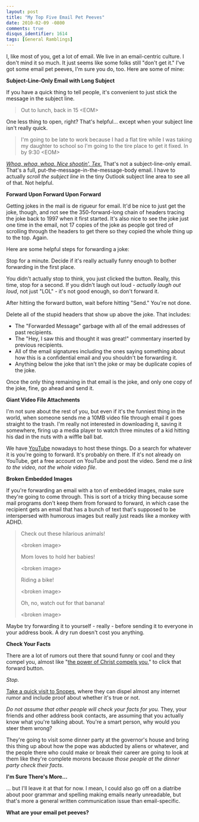 ```yaml
---
layout: post
title: "My Top Five Email Pet Peeves"
date: 2010-02-09 -0800
comments: true
disqus_identifier: 1614
tags: [General Ramblings]
---
```

I, like most of you, get a lot of email. We live in an email-centric
culture. I don't mind it so much. It just seems like some folks still
"don't get it." I've got some email pet peeves, I'm sure you do, too.
Here are some of mine:

**Subject-Line-Only Email with Long Subject**

If you have a quick thing to tell people, it's convenient to just stick
the message in the subject line.

> Out to lunch, back in 15 \<EOM\>

One less thing to open, right? That's helpful... except when your
subject line isn't really quick.

> I'm going to be late to work because I had a flat tire while I was
> taking my daughter to school so I'm going to the tire place to get it
> fixed. In by 9:30 \<EOM\>

[*Whoa, whoa, whoa. Nice shootin',
Tex.*](http://www.amazon.com/dp/B000E33W1W?tag=mhsvortex) That's not a
subject-line-only email. That's a full,
put-the-message-in-the-message-body email. I have to actually *scroll
the subject line* in the tiny Outlook subject line area to see all of
that. Not helpful.

**Forward Upon Forward Upon Forward**

Getting jokes in the mail is de rigueur for email. It'd be nice to just
get the joke, though, and not see the 350-forward-long chain of headers
tracing the joke back to 1997 when it first started. It's also nice to
see the joke just one time in the email, not 17 copies of the joke as
people got tired of scrolling through the headers to get there so they
copied the whole thing up to the top. Again.

Here are some helpful steps for forwarding a joke:

Stop for a minute. Decide if it's really actually funny enough to bother
forwarding in the first place.

You didn't actually stop to think, you just clicked the button. Really,
this time, stop for a second. If you didn't laugh out loud - *actually
laugh out loud*, not just "LOL" - it's not good enough, so don't forward
it.

After hitting the forward button, wait before hitting "Send." You're not
done.

Delete all of the stupid headers that show up above the joke. That
includes:

-   The "Forwarded Message" garbage with all of the email addresses of
    past recipients.
-   The "Hey, I saw this and thought it was great!" commentary inserted
    by previous recipients.
-   All of the email signatures including the ones saying something
    about how this is a confidential email and you shouldn't be
    forwarding it.
-   Anything below the joke that isn't the joke or may be duplicate
    copies of the joke.

Once the only thing remaining in that email is the joke, and only one
copy of the joke, fine, go ahead and send it.

**Giant Video File Attachments**

I'm not sure about the rest of you, but even if it's the funniest thing
in the world, when someone sends me a 10MB video file through email it
goes straight to the trash. I'm really not interested in downloading it,
saving it somewhere, firing up a media player to watch three minutes of
a kid hitting his dad in the nuts with a wiffle ball bat.

We have [YouTube](http://www.youtube.com) nowadays to host these things.
Do a search for whatever it is you're going to forward. It's probably on
there. If it's not already on YouTube, get a free account on YouTube and
post the video. Send me *a link to the video, not the whole video file*.

**Broken Embedded Images**

If you're forwarding an email with a ton of embedded images, make sure
they're going to come through. This is sort of a tricky thing because
some mail programs don't keep them from forward to forward, in which
case the recipient gets an email that has a bunch of text that's
supposed to be interspersed with humorous images but really just reads
like a monkey with ADHD.

> Check out these hilarious animals!
>
> \<broken image\>
>
> Mom loves to hold her babies!
>
> \<broken image\>
>
> Riding a bike!
>
> \<broken image\>
>
> Oh, no, watch out for that banana!
>
> \<broken image\>

Maybe try forwarding it to yourself - really - before sending it to
everyone in your address book. A dry run doesn't cost you anything.

**Check Your Facts**

There are a lot of rumors out there that sound funny or cool and they
compel you, almost like "[the power of Christ compels
you](http://www.imdb.com/title/tt0070047/quotes)," to click that forward
button.

*Stop.*

[Take a quick visit to Snopes](http://www.snopes.com/), where they can
dispel almost any internet rumor and include proof about whether it's
true or not.

*Do not assume that other people will check your facts for you.* They,
your friends and other address book contacts, are assuming that you
actually know what you're talking about. You're a smart person, why
would you steer them wrong?

They're going to visit some dinner party at the governor's house and
bring this thing up about how the pope was abducted by aliens or
whatever, and the people there who could make or break their career are
going to look at them like they're complete morons because *those people
at the dinner party check their facts*.

**I'm Sure There's More...**

... but I'll leave it at that for now. I mean, I could also go off on a
diatribe about poor grammar and spelling making emails nearly
unreadable, but that's more a general written communication issue than
email-specific.

**What are your email pet peeves?**


